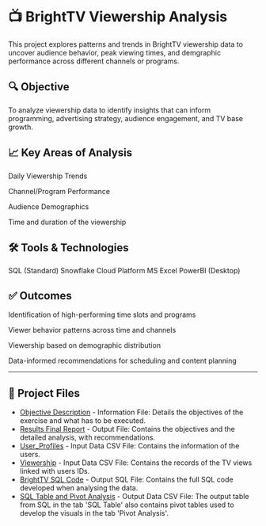 # 📺 BrightTV Viewership Analysis

This project explores patterns and trends in BrightTV viewership data to uncover audience behavior, peak viewing times, and demgraphic performance across different channels or programs.


## 🔍 Objective

To analyze viewership data to identify insights that can inform programming, advertising strategy, audience engagement, and TV base growth.


## 📈 Key Areas of Analysis

Daily Viewership Trends

Channel/Program Performance

Audience Demographics

Time and duration of the viewership


## 🛠️ Tools & Technologies

SQL (Standard)
Snowflake Cloud Platform
MS Excel
PowerBI (Desktop)


## ✅ Outcomes

Identification of high-performing time slots and programs

Viewer behavior patterns across time and channels

Viewership based on demographic distribution

Data-informed recommendations for scheduling and content planning

----

## 📂 Project Files

- [Objective Description]() - Information File: Details the objectives of the exercise and what has to be executed.
- [Results Final Report]() - Output File: Contains the objectives and the detailed analysis, with recommendations.
- [User_Profiles]() - Input Data CSV File: Contains the information of the users.
- [Viewership]() - Input Data CSV File: Contains the records of the TV views linked with users IDs.
- [BrightTV SQL Code]() - Output SQL File: Contains the full SQL code developed when analysing the data.
- [SQL Table and Pivot Analysis]() - Output Data CSV File: The output table from SQL in the tab 'SQL Table' also contains pivot tables used to develop the visuals in the tab 'Pivot Analysis'.






